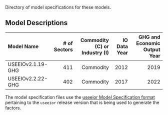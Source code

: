 <!-- README.md is generated from README.Rmd. Please edit that file -->

Directory of model specifications for these models.

## Model Descriptions

| Model Name        | \# of Sectors | Commodity (C) or Industry (I) | IO Data Year | GHG and Economic Output Year |
|:------------------|--------------:|------------------------------:|-------------:|-----------------------------:|
| USEEIOv2.1.19-GHG |           411 |                     Commodity |         2012 |                         2019 |
| USEEIOv2.2.22-GHG |           402 |                     Commodity |         2017 |                         2022 |

The model specification files use the [useeior Model Specification
format](https://github.com/USEPA/useeior/blob/master/format_specs/ModelSpecification.md)
pertaining to the `useeior` release version that is being used to
generate the factors.
